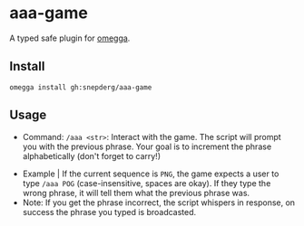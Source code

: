 <!--

When uploading your plugin to github/gitlab
start your repo name with "omegga-"

example: https://github.com/snepderg/omegga-aaa-game

Your plugin will be installed via omegga install gh:snepderg/aaa-game

-->

# aaa-game

A typed safe plugin for [omegga](https://github.com/brickadia-community/omegga).

## Install

`omegga install gh:snepderg/aaa-game`

## Usage

* Command: `/aaa <str>`: Interact with the game. The script will prompt you with the previous phrase. Your goal is to increment the phrase alphabetically (don't forget to carry!)
- Example | If the current sequence is `PNG`, the game expects a user to type `/aaa POG` (case-insensitive, spaces are okay). If they type the wrong phrase, it will tell them what the previous phrase was.
- Note: If you get the phrase incorrect, the script whispers in response, on success the phrase you typed is broadcasted.
